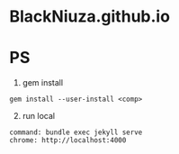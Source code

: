 # BlackNiuza.github.io

# PS
1. gem install 
```
gem install --user-install <comp>
```

2. run local
```
command: bundle exec jekyll serve
chrome: http://localhost:4000
```
